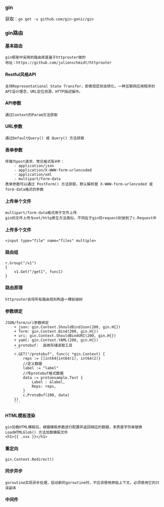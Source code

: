 ### gin
获取：`go get -u github.com/gin-gonic/gin`
### gin路由
#### 基本路由
    gin框架中采用的路由库是基于httprouter做的
    地址：https://github.com/julienschmidt/httprouter
#### Restful风格API
    支持Representational State Transfer，即表现层状态转化，一种互联网应用程序的API设计理念，URL定位资源，HTTP描述操作。
#### API参数
    通过Context的Param方法获取
#### URL参数
    通过DefaultQuery() 或 Query() 方法获取
#### 表单参数
    传输为post请求，常见格式有4中：
        - application/json
        - application/X-WWW-form-urlencoded
        - application/xml
        - multipart/form-data
    表单参数可以通过 PostForm() 方法获取，默认解析是 X-WWW-form-urlencoded 或 form-data格式的参数
#### 上传单个文件
    multipart/form-data格式用于文件上传
    gin的文件上传与net/http原生方法类似，不同在于gin将request封装到了c.Request中
#### 上传多个文件
    <input type="file" name="files" multiple>
#### 路由组
    r.Group("/v1")
    {
        v1.Get("/get1", func1)
    }
#### 路由原理
    httprouter会将所有路由规则构造一棵前缀树
#### 参数绑定
    JSON/form/uri参数绑定
        + json: gin.Context.ShouldBindJson(200, gin.H{})
        + form: gin.Context.Bind(200, gin.H{})
        + uri: gin.Context.ShouldBindURI(200, gin.H{})
        + yaml: gin.Context.YAML(200, gin.H{})
        + protobuf:  高效存储读取工具
        ```
        r.GET("/protobuf", func(c *gin.Context) {
            reps := []int64{int64(1), int64(2)}
            //定义数据
            label := "label"
            //传protobuf格式数据
            data := protoexample.Test {
                Label : &label,
                Reps: reps,
            }
            c.ProtoBuf(200, data)
        })
        ```
#### HTML模板渲染
    gin加载HTML模板后，根据模板参数进行配置并返回相应的数据，本质是字符串替换
    LoadHTMLGlob() 方法加载模板文件
    <h1>{{ .xxx }}</h1>
#### 重定向
    gin.Context.Redirect()
#### 同步异步
    goroutine实现异步处理，启动新的goroutine时，不应该使用原始上下文，必须使用它的只读副本
#### 中间件

